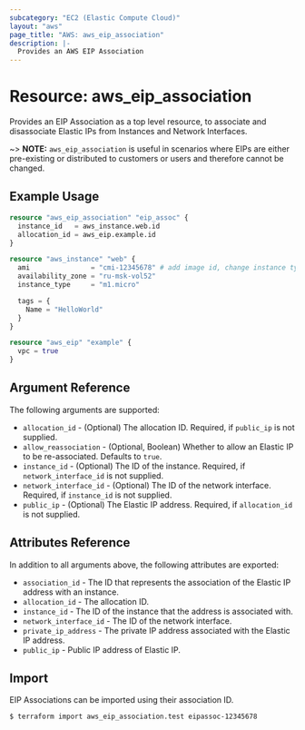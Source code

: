 ```yaml
---
subcategory: "EC2 (Elastic Compute Cloud)"
layout: "aws"
page_title: "AWS: aws_eip_association"
description: |-
  Provides an AWS EIP Association
---
```


# Resource: aws_eip_association

Provides an EIP Association as a top level resource, to associate and
disassociate Elastic IPs from Instances and Network Interfaces.

~> **NOTE:** `aws_eip_association` is useful in scenarios where EIPs are either
pre-existing or distributed to customers or users and therefore cannot be changed.

## Example Usage

```terraform
resource "aws_eip_association" "eip_assoc" {
  instance_id   = aws_instance.web.id
  allocation_id = aws_eip.example.id
}

resource "aws_instance" "web" {
  ami               = "cmi-12345678" # add image id, change instance type if needed
  availability_zone = "ru-msk-vol52"
  instance_type     = "m1.micro"

  tags = {
    Name = "HelloWorld"
  }
}

resource "aws_eip" "example" {
  vpc = true
}
```

## Argument Reference

The following arguments are supported:

* `allocation_id` - (Optional) The allocation ID. Required, if `public_ip` is not supplied.
* `allow_reassociation` - (Optional, Boolean) Whether to allow an Elastic IP to
be re-associated. Defaults to `true`.
* `instance_id` - (Optional) The ID of the instance. Required, if `network_interface_id` is not supplied.
* `network_interface_id` - (Optional) The ID of the network interface. Required, if `instance_id` is not supplied.
* `public_ip` - (Optional) The Elastic IP address. Required, if `allocation_id` is not supplied.

## Attributes Reference

In addition to all arguments above, the following attributes are exported:

* `association_id` - The ID that represents the association of the Elastic IP address with an instance.
* `allocation_id` - The allocation ID.
* `instance_id` - The ID of the instance that the address is associated with.
* `network_interface_id` - The ID of the network interface.
* `private_ip_address` - The private IP address associated with the Elastic IP address.
* `public_ip` - Public IP address of Elastic IP.

## Import

EIP Associations can be imported using their association ID.

```
$ terraform import aws_eip_association.test eipassoc-12345678
```
